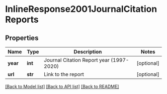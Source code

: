 # InlineResponse2001JournalCitationReports


## Properties
Name | Type | Description | Notes
------------ | ------------- | ------------- | -------------
**year** | **int** | Journal Citation Report year (1997-2020) | [optional] 
**url** | **str** | Link to the report | [optional] 

[[Back to Model list]](../README.md#documentation-for-models) [[Back to API list]](../README.md#documentation-for-api-endpoints) [[Back to README]](../README.md)


